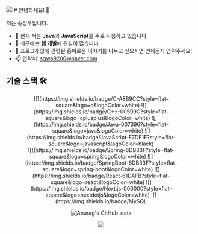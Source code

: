 <img src="https://capsule-render.vercel.app/api?type=waving&color=BDBDC8&height=150&section=header" />
# 안녕하세요! 👋

저는 송성우입니다.

- 🌱 현재 저는 **Java**과 **JavaScript**를 주로 사용하고 있습니다.
- 🔭 최근에는 **웹 개발**에 관심이 많습니다.
- 💬 프로그래밍에 관련된 흥미로운 이야기를 나누고 싶으시면 언제든지 연락주세요!
- 📫 연락처: sqwa9200@naver.com

## 기술 스택 🛠

<center>
![](https://img.shields.io/badge/C-A8B9CC?style=flat-square&logo=c&logoColor=white)
![](https://img.shields.io/badge/C++-00599C?style=flat-square&logo=cplusplus&logoColor=white)
![](https://img.shields.io/badge/Java-007396?style=flat-square&logo=java&logoColor=white)
![](https://img.shields.io/badge/JavaScript-F7DF1E?style=flat-square&logo=javascript&logoColor=black)
<br>
![](https://img.shields.io/badge/Spring-6DB33F?style=flat-square&logo=spring&logoColor=white)
![](https://img.shields.io/badge/SpringBoot-6DB33F?style=flat-square&logo=spring-boot&logoColor=white)
![](https://img.shields.io/badge/React-61DAFB?style=flat-square&logo=react&logoColor=white)
![](https://img.shields.io/badge/Next.js-000000?style=flat-square&logo=nextdotjs&logoColor=white)
![](https://img.shields.io/badge/MySQL




![Anurag's GitHub stats](https://github-readme-stats.vercel.app/api?username=songsungwoo97&show_icons=true&theme=tokyonight)

<img src="https://capsule-render.vercel.app/api?type=waving&color=BDBDC8&height=150&section=footer" />
